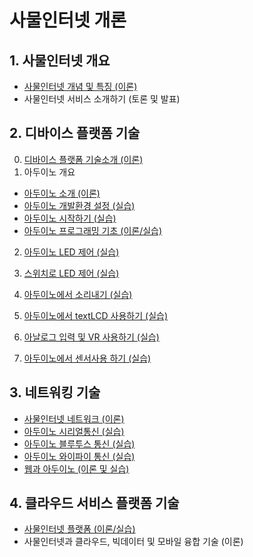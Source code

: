 # 사물인터넷 개론

## 1. 사물인터넷 개요
- [사물인터넷 개념 및 특징 (이론)](https://kwanulee.github.io/iot/docs/iot_overview/iot_concept.html)
- 사물인터넷 서비스 소개하기 (토론 및 발표)

## 2. 디바이스 플랫폼 기술 
0. [디바이스 플랫폼 기술소개 (이론)](https://kwanulee.github.io/iot/docs/device_platform/device_platform.html)
1. 아두이노 개요
  + [아두이노 소개 (이론)](https://kwanulee.github.io/iot/docs/starting_arduino/intro_arduino.html)
  + [아두이노 개발환경 설정 (실습)](https://kwanulee.github.io/iot/docs/starting_arduino/install_arduino_ide.html)
  + [아두이노 시작하기 (실습)](https://kwanulee.github.io/iot/docs/starting_arduino/start_arduino.html)
  + [아두이노 프로그래밍 기초 (이론/실습)](https://kwanulee.github.io/iot/docs/led_control/arduino_programming_basic.html)

2. [아두이노 LED 제어 (실습)](https://kwanulee.github.io/iot/docs/led_control/Arduino_LED_control.html)
3. [스위치로 LED 제어 (실습)](https://kwanulee.github.io/iot/docs/led_control/LED_control_with_switch.html)

4. [아두이노에서 소리내기 (실습)](https://kwanulee.github.io/iot/docs/sound_control/sound_control.html)
5. [아두이노에서 textLCD 사용하기 (실습)](https://kwanulee.github.io/iot/docs/text_lcd/text_lcd.html)

6. [아날로그 입력 및 VR 사용하기 (실습)](https://kwanulee.github.io/iot/docs/vr_input/vr_input.html)
7. [아두이노에서 센서사용 하기 (실습)](https://kwanulee.github.io/iot/docs/sensors/sensor.html)

<!--
- 아두이노로 모터 제어 (실습)
-->

## 3. 네트워킹 기술
- [사물인터넷 네트워크 (이론)](https://kwanulee.github.io/iot/docs/network/iot_network.html)
- [아두이노 시리얼통신 (실습)](https://kwanulee.github.io/iot/docs/serial/serial.html)
- [아두이노 블루투스 통신 (실습)](https://kwanulee.github.io/iot/docs/bluetooth/bluetooth.html)
- [아두이노 와이파이 통신 (실습)](https://kwanulee.github.io/iot/docs/internet/internet.html#practice)
- [웹과 아두이노 (이론 및 실습)](https://kwanulee.github.io/iot/docs/internet/web_arduino.html)

## 4. 클라우드 서비스 플랫폼 기술 
- [사물인터넷 플랫폼 (이론/실습)](https://kwanulee.github.io/iot/docs/platform/platform.html)
- 사물인터넷과 클라우드, 빅데이터 및 모바일 융합 기술 (이론)

<!--
- 아두이노, 앱인벤터, 클라우드 서비스 플랫폼 연동 (실습)

## 10. 사물인터넷 서비스 설계 프로젝트
- 서비스 개발 프로세스 (이론)
- 아이디어 도출 및 서비스 설계 (실습)
- 사물인터넷 서비스 설계 기획안 발표 (발표)
-->
